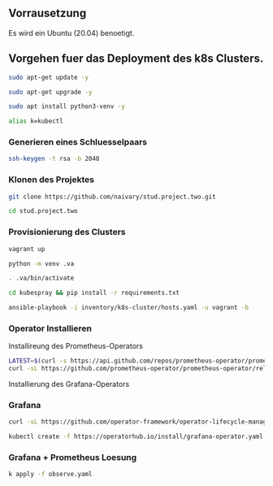 ## Vorrausetzung
Es wird ein Ubuntu (20.04) benoetigt.
## Vorgehen fuer das Deployment des k8s Clusters.
```bash
sudo apt-get update -y
```

```bash
sudo apt-get upgrade -y
```

```bash
sudo apt install python3-venv -y
```

```bash
alias k=kubectl
```

### Generieren eines Schluesselpaars
```bash
ssh-keygen -t rsa -b 2048
```

### Klonen des Projektes
```bash
git clone https://github.com/naivary/stud.project.two.git
```

```bash
cd stud.project.two
```

### Provisionierung des Clusters
```bash
vagrant up
```

```bash
python -m venv .va
```

```bash
. .va/bin/activate
```

```bash
cd kubespray && pip install -r requirements.txt
```

```bash
ansible-playbook -i inventory/k8s-cluster/hosts.yaml -u vagrant -b
```

### Operator Installieren
Installireung des Prometheus-Operators
```bash
LATEST=$(curl -s https://api.github.com/repos/prometheus-operator/prometheus-operator/releases/latest | jq -cr .tag_name)
curl -sL https://github.com/prometheus-operator/prometheus-operator/releases/download/${LATEST}/bundle.yaml | kubectl create -f -
```
Installierung des Grafana-Operators
### Grafana
```bash
curl -sL https://github.com/operator-framework/operator-lifecycle-manager/releases/download/v0.26.0/install.sh | bash -s v0.26.0
```

```bash
kubectl create -f https://operatorhub.io/install/grafana-operator.yaml
```
### Grafana + Prometheus Loesung 

```bash
k apply -f observe.yaml
```
